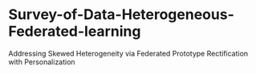 # Survey-of-Data-Heterogeneous-Federated-learning
Addressing Skewed Heterogeneity via Federated Prototype Rectification with Personalization
